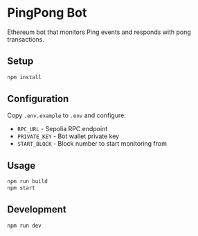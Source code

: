 # PingPong Bot

Ethereum bot that monitors Ping events and responds with pong transactions.

## Setup

```bash
npm install
```

## Configuration

Copy `.env.example` to `.env` and configure:

- `RPC_URL` - Sepolia RPC endpoint
- `PRIVATE_KEY` - Bot wallet private key
- `START_BLOCK` - Block number to start monitoring from

## Usage

```bash
npm run build
npm start
```

## Development

```bash
npm run dev
```
